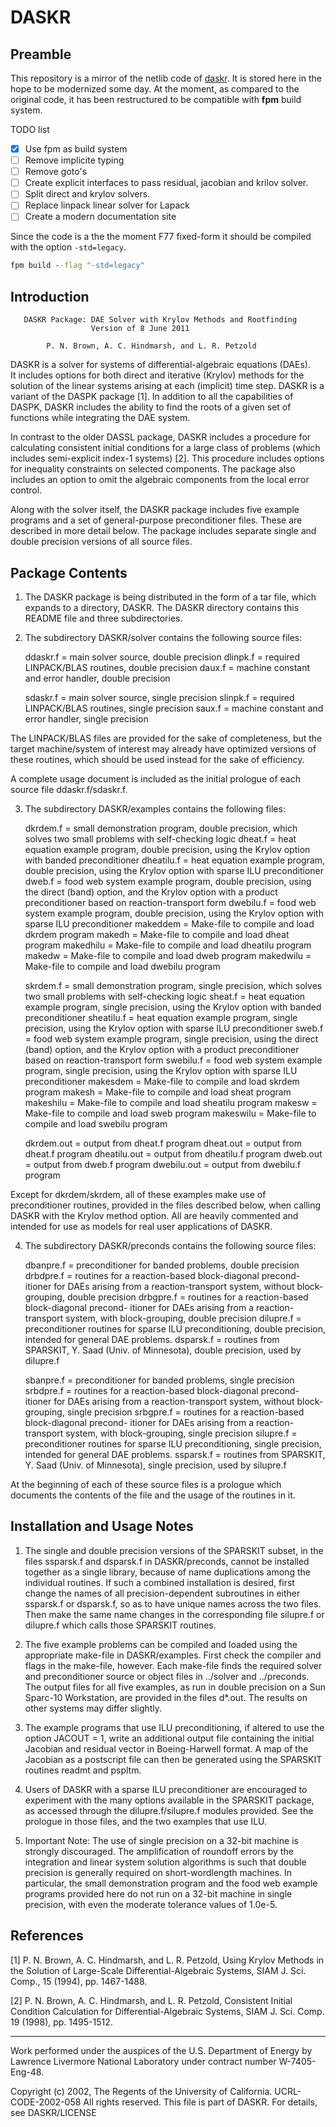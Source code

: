 # DASKR 

## Preamble

This repository is a mirror of the netlib code of [daskr](https://www.netlib.org/ode/). It is stored here in 
the hope to be modernized some day. 
At the moment, as compared to the original code, it has been restructured to be compatible with **fpm** build system.

TODO list
- [x] Use fpm as build system
- [ ] Remove implicite typing
- [ ] Remove goto's
- [ ] Create explicit interfaces to pass residual, jacobian and krilov solver.
- [ ] Split direct and krylov solvers.
- [ ] Replace linpack linear solver for Lapack
- [ ] Create a modern documentation site

Since the code is a the the moment F77 fixed-form it should be compiled with the option `-std=legacy`. 

```cmd
fpm build --flag "-std=legacy"
```

## Introduction

       DASKR Package: DAE Solver with Krylov Methods and Rootfinding
                      Version of 8 June 2011

            P. N. Brown, A. C. Hindmarsh, and L. R. Petzold 


DASKR is a solver for systems of differential-algebraic equations (DAEs).  
It includes options for both direct and iterative (Krylov) methods for the
solution of the linear systems arising at each (implicit) time step.
DASKR is a variant of the DASPK package [1].  In addition to all the
capabilities of DASPK, DASKR includes the ability to find the roots of a
given set of functions while integrating the DAE system.

In contrast to the older DASSL package, DASKR includes a procedure
for calculating consistent initial conditions for a large class of
problems (which includes semi-explicit index-1 systems) [2].  This
procedure includes options for inequality constraints on selected
components.  The package also includes an option to omit the algebraic
components from the local error control.

Along with the solver itself, the DASKR package includes five example
programs and a set of general-purpose preconditioner files.  These are
described in more detail below.  The package includes separate single
and double precision versions of all source files.


Package Contents
----------------

1. The DASKR package is being distributed in the form of a tar file,
which expands to a directory, DASKR.  The DASKR directory contains
this README file and three subdirectories.

2. The subdirectory DASKR/solver contains the following source files:

     ddaskr.f = main solver source, double precision
     dlinpk.f = required LINPACK/BLAS routines, double precision
     daux.f   = machine constant and error handler, double precision

     sdaskr.f = main solver source, single precision
     slinpk.f = required LINPACK/BLAS routines, single precision
     saux.f   = machine constant and error handler, single precision

The LINPACK/BLAS files are provided for the sake of completeness, but
the target machine/system of interest may already have optimized versions
of these routines, which should be used instead for the sake of efficiency.

A complete usage document is included as the initial prologue of each
source file ddaskr.f/sdaskr.f.

3. The subdirectory DASKR/examples contains the following files:

     dkrdem.f   = small demonstration program, double precision, which
                  solves two small problems with self-checking logic
     dheat.f    = heat equation example program, double precision, using
                  the Krylov option with banded preconditioner
     dheatilu.f = heat equation example program, double precision, using
                  the Krylov option with sparse ILU preconditioner
     dweb.f     = food web system example program, double precision, using
                  the direct (band) option, and the Krylov option with a
                  product preconditioner based on reaction-transport form
     dwebilu.f  = food web system example program, double precision, using
                  the Krylov option with sparse ILU preconditioner
     makeddem   = Make-file to compile and load dkrdem program
     makedh     = Make-file to compile and load dheat program
     makedhilu  = Make-file to compile and load dheatilu program
     makedw     = Make-file to compile and load dweb program
     makedwilu  = Make-file to compile and load dwebilu program

     skrdem.f   = small demonstration program, single precision, which
                  solves two small problems with self-checking logic
     sheat.f    = heat equation example program, single precision, using
                  the Krylov option with banded preconditioner
     sheatilu.f = heat equation example program, single precision, using
                  the Krylov option with sparse ILU preconditioner
     sweb.f     = food web system example program, single precision, using
                  the direct (band) option, and the Krylov option with a
                  product preconditioner based on reaction-transport form
     swebilu.f  = food web system example program, single precision, using
                  the Krylov option with sparse ILU preconditioner
     makesdem   = Make-file to compile and load skrdem program
     makesh     = Make-file to compile and load sheat program
     makeshilu  = Make-file to compile and load sheatilu program
     makesw     = Make-file to compile and load sweb program
     makeswilu  = Make-file to compile and load swebilu program

     dkrdem.out   = output from dheat.f program
     dheat.out    = output from dheat.f program
     dheatilu.out = output from dheatilu.f program
     dweb.out     = output from dweb.f program
     dwebilu.out  = output from dwebilu.f program

Except for dkrdem/skrdem, all of these examples make use of preconditioner
routines, provided in the files described below, when calling DASKR with
the Krylov method option.  All are heavily commented and intended for use
as models for real user applications of DASKR.

4. The subdirectory DASKR/preconds contains the following source files:

     dbanpre.f = preconditioner for banded problems, double precision
     drbdpre.f = routines for a reaction-based block-diagonal precond-
                 itioner for DAEs arising from a reaction-transport
                 system, without block-grouping, double precision
     drbgpre.f = routines for a reaction-based block-diagonal precond-
                 itioner for DAEs arising from a reaction-transport
                 system, with block-grouping, double precision
     dilupre.f = preconditioner routines for sparse ILU preconditioning,
                 double precision, intended for general DAE problems.
     dsparsk.f = routines from SPARSKIT, Y. Saad (Univ. of Minnesota),
                 double precision, used by dilupre.f

     sbanpre.f = preconditioner for banded problems, single precision
     srbdpre.f = routines for a reaction-based block-diagonal precond-
                 itioner for DAEs arising from a reaction-transport
                 system, without block-grouping, single precision
     srbgpre.f = routines for a reaction-based block-diagonal precond-
                 itioner for DAEs arising from a reaction-transport
                 system, with block-grouping, single precision
     silupre.f = preconditioner routines for sparse ILU preconditioning,
                 single precision, intended for general DAE problems.
     ssparsk.f = routines from SPARSKIT, Y. Saad (Univ. of Minnesota),
                 single precision, used by silupre.f

At the beginning of each of these source files is a prologue which documents
the contents of the file and the usage of the routines in it.


Installation and Usage Notes
----------------------------

1. The single and double precision versions of the SPARSKIT subset, in
the files ssparsk.f and dsparsk.f in DASKR/preconds, cannot be
installed together as a single library, because of name duplications
among the individual routines.  If such a combined installation is
desired, first change the names of all precision-dependent subroutines
in either ssparsk.f or dsparsk.f, so as to have unique names across
the two files.  Then make the same name changes in the corresponding
file silupre.f or dilupre.f which calls those SPARSKIT routines.

2. The five example problems can be compiled and loaded using the
appropriate make-file in DASKR/examples.  First check the compiler and
flags in the make-file, however.  Each make-file finds the required
solver and preconditioner source or object files in ../solver and
../preconds.  The output files for all five examples, as run in double
precision on a Sun Sparc-10 Workstation, are provided in the files
d*.out.  The results on other systems may differ slightly.

3. The example programs that use ILU preconditioning, if altered to
use the option JACOUT = 1, write an additional output file containing
the initial Jacobian and residual vector in Boeing-Harwell format.  A
map of the Jacobian as a postscript file can then be generated using
the SPARSKIT routines readmt and pspltm.

4. Users of DASKR with a sparse ILU preconditioner are encouraged to
experiment with the many options available in the SPARSKIT package,
as accessed through the dilupre.f/silupre.f modules provided.  See the
prologue in those files, and the two examples that use ILU.

5. Important Note: The use of single precision on a 32-bit machine is
strongly discouraged.  The amplification of roundoff errors by the
integration and linear system solution algorithms is such that double
precision is generally required on short-wordlength machines.  In
particular, the small demonstration program and the food web example
programs provided here do not run on a 32-bit machine in single
precision, with even the moderate tolerance values of 1.0e-5.


References
----------
[1] P. N. Brown, A. C. Hindmarsh, and L. R. Petzold, Using Krylov
    Methods in the Solution of Large-Scale Differential-Algebraic
    Systems, SIAM J. Sci. Comp., 15 (1994), pp. 1467-1488.

[2] P. N. Brown, A. C. Hindmarsh, and L. R. Petzold, Consistent
    Initial Condition Calculation for Differential-Algebraic
    Systems, SIAM J. Sci. Comp. 19 (1998), pp. 1495-1512.

---------------------------------------------------------------------------

Work performed under the auspices of the U.S. Department of Energy by
Lawrence Livermore National Laboratory under contract number W-7405-Eng-48.

Copyright (c) 2002, The Regents of the University of California. 
UCRL-CODE-2002-058
All rights reserved. 
This file is part of DASKR.
For details, see DASKR/LICENSE
